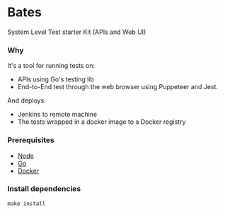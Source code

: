 # Bates
System Level Test starter Kit (APIs and Web UI)

### Why
It's a tool for running tests on:
* APIs using Go's testing lib
* End-to-End test through the web browser using Puppeteer and Jest.

And deploys:
* Jenkins to remote machine
* The tests wrapped in a docker image to a Docker registry

### Prerequisites
* [Node](https://nodejs.org/en/download/)
* [Go](https://golang.org/doc/install)
* [Docker](https://docs.docker.com/install/)

### Install dependencies
```
make install
```


